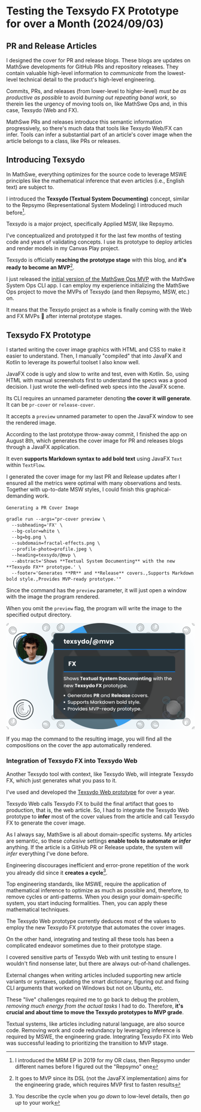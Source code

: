 <!-- Copyright (c) 2024 Tobias Briones. All rights reserved. -->
<!-- SPDX-License-Identifier: CC-BY-4.0 -->
<!-- This file is part of https://github.com/tobiasbriones/blog -->

# Testing the Texsydo FX Prototype for over a Month (2024/09/03)

## PR and Release Articles

I designed the cover for PR and release blogs. These blogs are updates on
MathSwe developments for GitHub PRs and repository releases. They contain
valuable high-level information to *communicate* from the lowest-level technical
detail to the product's high-level engineering.

Commits, PRs, and releases (from lower-level to higher-level) *must be as
productive as possible* to avoid *burning out repeating banal work*, so therein
lies the urgency of moving tools on, like MathSwe Ops and, in this case,
Texsydo (Web and FX).

MathSwe PRs and releases introduce this semantic information progressively, so
there's much data that tools like Texsydo Web/FX can infer. Tools can infer a
substantial part of an article's cover image when the article belongs to a
class, like PRs or releases.

## Introducing Texsydo

In MathSwe, everything optimizes for the source code to leverage MSWE principles
like the mathematical inference that even articles (i.e., English text) are
subject to.

I introduced the **Texsydo (Textual System Documenting)** concept, similar to
the Repsymo (Representational System Modeling) I introduced much before[^1].

[^1]: I introduced the MRM EP in 2019 for my OR class, then Repsymo under
    different names before I figured out the "Repsymo" one

Texsydo is a major project, specifically Applied MSW, like Repsymo.

I've conceptualized and prototyped it for the last few months of testing code
and years of validating concepts. I use its prototype to deploy articles and
render models in my Canvas Play project.

Texsydo is officially **reaching the prototype stage** with this blog, and 
**it's ready to become an MVP**[^2].

[^2]: It goes to MVP since its DSL (not the JavaFX implementation) aims for the
    engineering grade, which requires MVP first to fasten results

I just released the
[initial version of the MathSwe Ops MVP](/system-and-msw-ops-v0-1-0---mathswe-ops-mvp-2024-08-30)
with the MathSwe System Ops CLI app. I can employ my experience initializing the
MathSwe Ops project to move the MVPs of Texsydo (and then Repsymo, MSW, etc.)
on.

It means that the Texsydo project as a whole is finally coming with the Web and
FX MVPs 🎉 after internal prototype stages.

## Texsydo FX Prototype

I started writing the cover image graphics with HTML and CSS to make it easier
to understand. Then, I manually "compiled" that into JavaFX and Kotlin to
leverage its powerful toolset I also know well.

JavaFX code is ugly and slow to write and test, even with Kotlin. So, using HTML
with manual screenshots first to understand the specs was a good decision. I
just wrote the well-defined web specs into the JavaFX scene.

Its CLI requires an unnamed parameter denoting **the cover it will generate**.
It can be `pr-cover` or `release-cover`.

It accepts a `preview` unnamed parameter to open the JavaFX window to see the
rendered image.

According to the last prototype throw-away commit, I finished the app on August
8th, which generates the cover image for PR and releases blogs through a JavaFX
application.

It even **supports Markdown syntax to add bold text** using JavaFX `Text` within
`TextFlow`.

I generated the cover image for my last PR and Release updates after I ensured
all the metrics were optimal with many observations and tests. Together with
up-to-date MSW styles, I could finish this graphical-demanding work.

`Generating a PR Cover Image`

```
gradle run --args="pr-cover preview \
  --subheading='FX' \
  --bg-color=white \
  --bg=bg.png \
  --subdomain=fractal-effects.png \
  --profile-photo=profile.jpeg \
  --heading=texsydo/@mvp \
  --abstract='Shows **Textual System Documenting** with the new **Texsydo FX** prototype.' \
  --footer='Generates **PR** and **Release** covers.,Supports Markdown bold style.,Provides MVP-ready prototype.'"
```

Since the command has the `preview` parameter, it will just open a window with
the image the program rendered.

When you omit the `preview` flag, the program will write the image to the
specified output directory.

![](texsydo-fx-cover_seq-1.png)

If you map the command to the resulting image, you will find all the
compositions on the cover the app automatically rendered.

### Integration of Texsydo FX into Texsydo Web

Another Texsydo tool with context, like Texsydo Web, will integrate Texsydo FX,
which just generates what you pass to it.

I've used and developed the
[Texsydo Web prototype](/automating-the-platform-operations-and-beyond-2023-08-31)
for over a year.

Texsydo Web calls Texsydo FX to build the final artifact that goes to
production, that is, the web article. So, I had to integrate the Texsydo Web
prototype to **infer** most of the cover values from the article and call
Texsydo FX to generate the cover image.

As I always say, MathSwe is all about domain-specific systems. My articles are
semantic, so these *cohesive* settings **enable tools to automate or
*infer*** anything. If the article is a GitHub PR or Release update, the system
will *infer* everything I've done before.

Engineering discourages inefficient and error-prone repetition of the work you
already did since it **creates a cycle**[^3].

[^3]: You describe the cycle when you *go down* to low-level details, then *go
    up* to your work

Top engineering standards, like MSWE, require the application of mathematical
inference to optimize as much as possible and, therefore, to remove cycles or
anti-patterns. When you design your domain-specific system, you start inducing
formalities. Then, you can apply these mathematical techniques.

The Texsydo Web prototype currently deduces most of the values to employ the new
Texsydo FX prototype that automates the cover images.

On the other hand, integrating and testing all these tools has been a
complicated endeavor sometimes due to their prototype stage.

I covered sensitive parts of Texsydo Web with unit testing to ensure I wouldn't
find nonsense later, but there are always out-of-hand challenges.

External changes when writing articles included supporting new article variants
or syntaxes, updating the smart dictionary, figuring out and fixing CLI
arguments that worked on Windows but not on Ubuntu, etc.

These "live" challenges required me to go back to debug the problem, *removing
much energy from the actual tasks* I had to do. Therefore, **it's crucial and
about time to move the Texsydo prototypes to MVP grade**.

Textual systems, like articles including natural language, are also source code.
Removing work and code redundancy by leveraging inference is required by MSWE,
the engineering grade. Integrating Texsydo FX into Web was successful leading to
prioritizing the transition to MVP stage.
